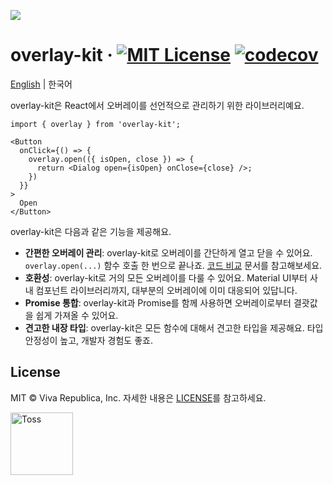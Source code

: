 ![](./docs/public/og.png)

# overlay-kit &middot; [![MIT License](https://img.shields.io/badge/license-MIT-blue.svg)](https://github.com/toss/overlay-kit/blob/main/LICENSE) [![codecov](https://codecov.io/gh/toss/overlay-kit/graph/badge.svg?token=JBEAQTL7XK)](https://codecov.io/gh/toss/overlay-kit)

[English](https://github.com/toss/overlay-kit/blob/main/README.md) | 한국어

overlay-kit은 React에서 오버레이를 선언적으로 관리하기 위한 라이브러리예요.

```tsx
import { overlay } from 'overlay-kit';

<Button
  onClick={() => {
    overlay.open(({ isOpen, close }) => {
      return <Dialog open={isOpen} onClose={close} />;
    })
  }}
>
  Open
</Button>
```

overlay-kit은 다음과 같은 기능을 제공해요.

- **간편한 오버레이 관리**: overlay-kit로 오버레이를 간단하게 열고 닫을 수 있어요. `overlay.open(...)` 함수 호출 한 번으로 끝나죠. [코드 비교](https://overlay-kit.slash.page/ko/docs/guides/code-comparison) 문서를 참고해보세요.
- **호환성**: overlay-kit로 거의 모든 오버레이를 다룰 수 있어요. Material UI부터 사내 컴포넌트 라이브러리까지, 대부분의 오버레이에 이미 대응되어 있답니다.
- **Promise 통합**: overlay-kit과 Promise를 함께 사용하면 오버레이로부터 결괏값을 쉽게 가져올 수 있어요.
- **견고한 내장 타입**: overlay-kit은 모든 함수에 대해서 견고한 타입을 제공해요. 타입 안정성이 높고, 개발자 경험도 좋죠.

## License

MIT © Viva Republica, Inc. 자세한 내용은 [LICENSE](https://github.com/toss/overlay-kit/blob/main/LICENSE)를 참고하세요.

<a title="Toss" href="https://toss.im">
  <picture>
    <source media="(prefers-color-scheme: dark)" srcset="https://static.toss.im/logos/png/4x/logo-toss-reverse.png">
    <img alt="Toss" src="https://static.toss.im/logos/png/4x/logo-toss.png" width="100">
  </picture>
</a>
